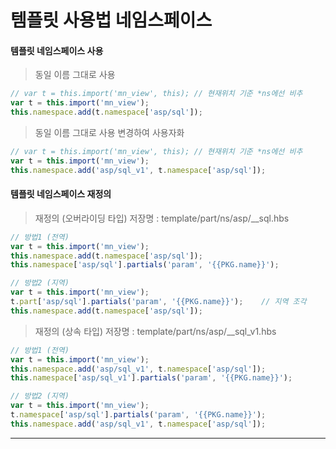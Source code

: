 # 템플릿 사용법 네임스페이스


#### 템플릿 네임스페이스 사용

> 동일 이름 그대로 사용
```javascript 
// var t = this.import('mn_view', this); // 현재위치 기준 *ns에선 비추
var t = this.import('mn_view');
this.namespace.add(t.namespace['asp/sql']);
```

> 동일 이름 그대로 사용 변경하여 사용자화
```javascript 
// var t = this.import('mn_view', this); // 현재위치 기준 *ns에선 비추
var t = this.import('mn_view');
this.namespace.add('asp/sql_v1', t.namespace['asp/sql']);
```

#### 템플릿 네임스페이스 재정의

> 재정의 (오버라이딩 타입)
> 저장명 : template/part/ns/asp/__sql.hbs
```javascript 
// 방법1 (전역)
var t = this.import('mn_view');
this.namespace.add(t.namespace['asp/sql']);
this.namespace['asp/sql'].partials('param', '{{PKG.name}}');

// 방법2 (지역)
var t = this.import('mn_view');
t.part['asp/sql'].partials('param', '{{PKG.name}}');    // 지역 조각
this.namespace.add(t.namespace['asp/sql']);
```

> 재정의 (상속 타입)
> 저장명 : template/part/ns/asp/__sql_v1.hbs
```javascript 
// 방법1 (전역)
var t = this.import('mn_view');
this.namespace.add('asp/sql_v1', t.namespace['asp/sql']);
this.namespace['asp/sql_v1'].partials('param', '{{PKG.name}}');

// 방법2 (지역)
var t = this.import('mn_view');
t.namespace['asp/sql'].partials('param', '{{PKG.name}}');
this.namespace.add('asp/sql_v1', t.namespace['asp/sql']);
```

--------------------

